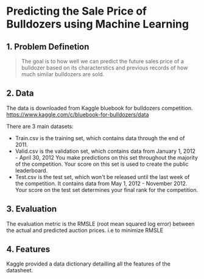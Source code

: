# Predicting the Sale Price of Bulldozers using Machine Learning

## 1. Problem Definetion

> The goal is to how well we can predict the future sales price of a bulldozer based on its characterstics and previous records of how much similar bulldozers are sold.

## 2. Data

The data is downloaded from Kaggle bluebook for bulldozers competition. 
https://www.kaggle.com/c/bluebook-for-bulldozers/data

There are 3 main datasets:

- Train.csv is the training set, which contains data through the end of 2011.
- Valid.csv is the validation set, which contains data from January 1, 2012 - April 30, 2012 You make predictions on this set throughout the majority of the competition. Your score on this set is used to create the public leaderboard.
- Test.csv is the test set, which won't be released until the last week of the competition. It contains data from May 1, 2012 - November 2012. Your score on the test set determines your final rank for the competition.

## 3. Evaluation

The evaluation metric is the RMSLE (root mean squared log error) between the actual and predicted auction prices. i.e to minimize RMSLE

## 4. Features

Kaggle provided a data dictionary detailling all the features of the datasheet.
